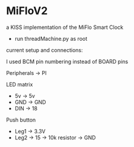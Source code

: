 # MiFloV2
a KISS implementation of the MiFlo Smart Clock

- run threadMachine.py as root



current setup and connections:

I used BCM pin numbering instead of BOARD pins


Peripherals -> PI

LED matrix

- 5v -> 5v
- GND -> GND
- DIN -> 18

Push button

- Leg1 -> 3.3V
- Leg2 -> 15
       -> 10k resistor -> GND


